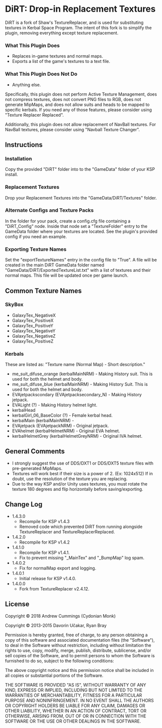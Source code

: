 DiRT: Drop-in Replacement Textures
==================================
DiRT is a fork of Shaw's TextureReplacer, and is used for substituting textures in Kerbal Space Program. The intent of this fork is to simplify the plugin, removing everything except texture replacement.

### What This Plugin Does
* Replaces in-game textures and normal maps.
* Exports a list of the game's textures to a text file.

### What This Plugin Does Not Do
* Anything else.

Specifically, this plugin does not perform Active Texture Management, does not compress textures, does not convert PNG files to RGB, does not generate MipMaps, and does not allow suits and heads to be mapped to specific kerbals. If you need any of those features, please consider using "Texture Replacer Replaced".

Additionally, this plugin does not allow replacement of NavBall textures. For NavBall textures, please consider using "Navball Texture Changer".


Instructions
------------
### Installation
Copy the provided "DiRT" folder into to the "GameData" folder of your KSP install.

### Replacement Textures
Drop your Replacement Textures into the "GameData/DiRT/Textures" folder.

### Alternate Configs and Texture Packs
In the folder for your pack, create a config.cfg file containing a "DiRT_Config" node. Inside that node set a "TextureFolder" entry to the GameData folder where your textures are located. See the plugin's provided config if you need an example.

### Exporting Texture Names
Set the "exportTextureNames" entry in the config file to "True". A file will be created in the main DiRT GameData folder named "GameData/DiRT/ExportedTextureList.txt" with a list of textures and their normal maps. This file will be updated once per game launch.


Common Texture Names
--------------------
### SkyBox
* GalaxyTex_NegativeX
* GalaxyTex_PositiveX
* GalaxyTex_PositiveY
* GalaxyTex_NegativeY
* GalaxyTex_NegativeZ
* GalaxyTex_PositiveZ

### Kerbals
These are listed as: "Texture name (Normal Map) - Short description."
* me_suit_difuse_orange (kerbalMainNRM) - Making History suit. This is used for both the helmet and body.
* me_suit_difuse_blue (kerbalMainNRM) - Making History  Suit. This is used for both the helmet and body.
* EVAjetpackscondary (EVAjetpacksecondary_N) - Making History  jetpack.
* EVALight (?) - Making History helmet light.
* kerbalHead 
* kerbalGirl_06_BaseColor (?) - Female kerbal head.
* kerbalMain (kerbalMainNRM) - 
* EVAjetpack (EVAjetpackNRM) - Original jetpack.
* EVAhelmet (kerbalHelmetNRM) - Original EVA helmet.
* kerbalHelmetGrey (kerbalHelmetGreyNRM) - Original IVA helmet.


General Comments
----------------
* I strongly suggest the use of DDS/DXT1 or DDS/DXT5 texture files with pre-generated MipMaps.
* Textures will work best if their size is a power of 2. (Ex: 1024x512) If in doubt, use the resolution of the texture you are replacing. 
* Due to the way KSP and/or Unity uses textures, you must rotate the texture 180 degrees and flip horizontally before saving/exporting. 


Change Log
----------
* 1.4.3.0
	- Recompile for KSP v1.4.3
	- Removed code which prevented DiRT from running alongside TextureReplacer and TextureReplacerReplaced.	
* 1.4.2.0
	- Recompile for KSP v1.4.2
* 1.4.1.0
	- Recompile for KSP v1.4.1.
	- Fix to prevent missing "_MainTex" and "_BumpMap" log spam.
* 1.4.0.2
	- Fix for normalMap export and logging.
* 1.4.0.1
	- Initial release for KSP v1.4.0. 
* 1.4.0.0
	- Fork from TextureReplacer v2.4.12.


License
-------
Copyright © 2018 Andrew Cummings (Cydonian Monk)

Copyright © 2013-2015 Davorin Učakar, Ryan Bray

Permission is hereby granted, free of charge, to any person obtaining a
copy of this software and associated documentation files (the "Software"),
to deal in the Software without restriction, including without limitation
the rights to use, copy, modify, merge, publish, distribute, sublicense,
and/or sell copies of the Software, and to permit persons to whom the
Software is furnished to do so, subject to the following conditions:

The above copyright notice and this permission notice shall be included in
all copies or substantial portions of the Software.

THE SOFTWARE IS PROVIDED "AS IS", WITHOUT WARRANTY OF ANY KIND, EXPRESS OR
IMPLIED, INCLUDING BUT NOT LIMITED TO THE WARRANTIES OF MERCHANTABILITY,
FITNESS FOR A PARTICULAR PURPOSE AND NONINFRINGEMENT. IN NO EVENT SHALL
THE AUTHORS OR COPYRIGHT HOLDERS BE LIABLE FOR ANY CLAIM, DAMAGES OR OTHER
LIABILITY, WHETHER IN AN ACTION OF CONTRACT, TORT OR OTHERWISE, ARISING
FROM, OUT OF OR IN CONNECTION WITH THE SOFTWARE OR THE USE OR OTHER
DEALINGS IN THE SOFTWARE.
